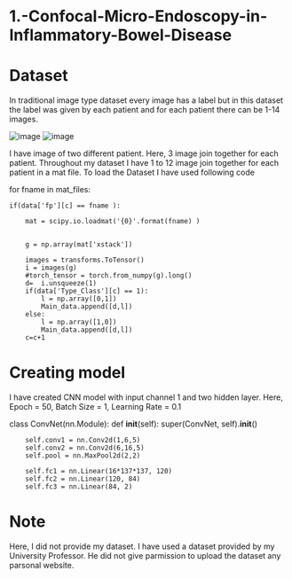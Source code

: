 # 1.-Confocal-Micro-Endoscopy-in-Inflammatory-Bowel-Disease

# Dataset

In traditional image type dataset every image has a label but in this dataset the label was given by each patient and for each patient there can be 1-14 images. 


![image](https://user-images.githubusercontent.com/64610564/151218589-aded175e-947c-43f8-8066-3baf21e20ab0.png)
![image](https://user-images.githubusercontent.com/64610564/151218623-ba704102-9147-4cc0-bb3a-2b040ef72623.png)

I have image of two different patient. Here, 3 image join together for each patient. Throughout my dataset I have 1 to 12 image join together for each patient in a mat file.
To load the Dataset I have used following code


for fname in mat_files:
    
    
    if(data['fp'][c] == fname ):
        
        mat = scipy.io.loadmat('{0}'.format(fname) )
        
        
        g = np.array(mat['xstack'])
        
        images = transforms.ToTensor()
        i = images(g)
        #torch_tensor = torch.from_numpy(g).long()
        d=  i.unsqueeze(1)
        if(data['Type_Class'][c] == 1):
            l = np.array([0,1])
            Main_data.append([d,l])
        else:
            l = np.array([1,0])
            Main_data.append([d,l])
        c=c+1

# Creating model
I have created CNN model with input channel 1 and two hidden layer. Here, Epoch = 50, Batch Size = 1, Learning Rate = 0.1


class ConvNet(nn.Module):
    def __init__(self):
        super(ConvNet, self).__init__()

        self.conv1 = nn.Conv2d(1,6,5)
        self.conv2 = nn.Conv2d(6,16,5)
        self.pool = nn.MaxPool2d(2,2)

        self.fc1 = nn.Linear(16*137*137, 120)
        self.fc2 = nn.Linear(120, 84)
        self.fc3 = nn.Linear(84, 2)
        
 # Note
 Here, I did not provide my dataset. I have used a dataset provided by my University Professor. He did not give parmission to upload the dataset any parsonal website. 

